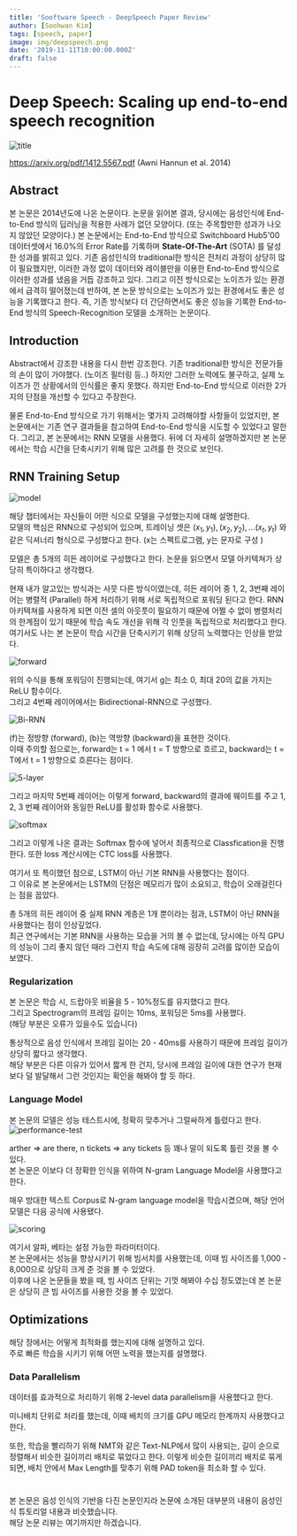```yaml
---
title: 'Sooftware Speech - DeepSpeech Paper Review'
author: [Soohwan Kim]
tags: [speech, paper]
image: img/deepspeech.png
date: '2019-11-11T10:00:00.000Z'
draft: false
---
```


# Deep Speech: Scaling up end-to-end speech recognition  
  
![title](https://user-images.githubusercontent.com/42150335/134006014-e0ea7aa9-fa25-4b31-90fe-c1144cd68d40.png)  
  
https://arxiv.org/pdf/1412.5567.pdf (Awni Hannun et al. 2014)  
  
## Abstract  
  
 본 논문은 2014년도에 나온 논문이다. 논문을 읽어본 결과, 당시에는 음성인식에 End-to-End 방식의 딥러닝을 적용한 사례가 없던 모양이다. (또는 주목할만한 성과가 나오지 않았던 모양이다.) 본 논문에서는 End-to-End 방식으로 Switchboard Hub5'00 데이터셋에서 16.0%의 Error Rate를 기록하며 **State-Of-The-Art** (SOTA) 를 달성한 성과를 밝히고 있다. 기존 음성인식의 traditional한 방식은 전처리 과정이 상당히 많이 필요했지만, 이러한 과정 없이 데이터와 레이블만을 이용한 End-to-End 방식으로 이러한 성과를 냈음을 거듭 강조하고 있다. 그리고 이전 방식으로는 노이즈가 있는 환경에서 급격히 떨어졌는데 반하여, 본 논문 방식으로는 노이즈가 있는 환경에서도 좋은 성능을 기록했다고 한다. 즉, 기존 방식보다 더 간단하면서도 좋은 성능을 기록한 End-to-End 방식의 Speech-Recognition 모델을 소개하는 논문이다.  

## Introduction

Abstract에서 강조한 내용을 다시 한번 강조한다. 기존 traditional한 방식은 전문가들의 손이 많이 가야했다. (노이즈 필터링 등..) 하지만 그러한 노력에도 불구하고, 실제 노이즈가 낀 상황에서의 인식률은 좋지 못했다. 하지만 End-to-End 방식으로 이러한 2가지의 단점을 개선할 수 있다고 주장한다.   
  
 물론 End-to-End 방식으로 가기 위해서는 몇가지 고려해야할 사항들이 있었지만, 본 논문에서는 기존 연구 결과들을 참고하여 End-to-End 방식을 시도할 수 있었다고 말한다. 그리고, 본 논문에서는 RNN 모델을 사용했다. 뒤에 더 자세히 설명하겠지만 본 논문에서는 학습 시간을 단축시키기 위해 많은 고려를 한 것으로 보인다.  
   
## RNN Training Setup
  
![model](https://user-images.githubusercontent.com/42150335/134006049-0cdcb969-0383-4722-b675-87b9f3587488.png)  
  
해당 챕터에서는 자신들이 어떤 식으로 모델을 구성했는지에 대해 설명한다.  
모델의 핵심은 RNN으로 구성되어 있으며, 트레이닝 셋은 ${(x_1, y_1), (x_2, y_2), ... (x_t, y_t)}$ 와 같은 딕셔너리 형식으로 구성했다고 한다. (x는 스펙트로그램, y는 문자로 구성 )    
  
모델은 총 5개의 히든 레이어로 구성했다고 한다.
논문을 읽으면서 모델 아키텍쳐가 상당히 특이하다고 생각했다.  

현재 내가 알고있는 방식과는 사뭇 다른 방식이였는데, 히든 레이어 중 1, 2, 3번째 레이어는 병렬적 (Parallel) 하게 처리하기 위해 서로 독립적으로 포워딩 된다고 한다. RNN 아키텍쳐를 사용하게 되면 이전 셀의 아웃풋이 필요하기 때문에 어쩔 수 없이 병렬처리의 한계점이 있기 때문에 학습 속도 개선을 위해 각 인풋을 독립적으로 처리했다고 한다.    
 여기서도 나는 본 논문이 학습 시간을 단축시키기 위해 상당히 노력했다는 인상을 받았다.   
  
![forward](https://user-images.githubusercontent.com/42150335/134006132-c4eef972-3f32-4839-953f-8950ddc08b47.png)  
   
위의 수식을 통해 포워딩이 진행되는데, 여기서 g는 최소 0, 최대 20의 값을 가지는 ReLU 함수이다.  
그리고 4번째 레이어에서는 Bidirectional-RNN으로 구성했다.  
  
![Bi-RNN](https://user-images.githubusercontent.com/42150335/134006150-b5ab3ce6-27a3-44fd-9a61-50e96e031071.png)  
  
(f)는 정방향 (forward), (b)는 역방향 (backward)을 표현한 것이다.  
이때 주의할 점으로는, forward는 t = 1 에서 t = T 방향으로 흐르고, backward는 t = T에서 t = 1 방향으로 흐른다는 점이다.  
  
![5-layer](https://user-images.githubusercontent.com/42150335/134006159-84108cbf-f8d5-47d7-aa57-43400eb37c1d.png)  

그리고 마지막 5번째 레이어는 이렇게 forward, backward의 결과에 웨이트를 주고 1, 2, 3 번째 레이어와 동일한 ReLU를 활성화 함수로 사용했다.  
  
![softmax](https://user-images.githubusercontent.com/42150335/134006172-ba0e1f77-acc5-4f55-a469-57df1bb95881.png)  
  
그리고 이렇게 나온 결과는 Softmax 함수에 넣어서 최종적으로 Classfication을 진행한다. 또한 loss 계산시에는 CTC loss를 사용했다.    
  
여기서 또 특이했던 점으로, LSTM이 아닌 기본 RNN을 사용했다는 점이다.  
그 이유로 본 논문에서는 LSTM의 단점은 메모리가 많이 소요되고, 학습이 오래걸린다는 점을 꼽았다.  
  
총 5개의 히든 레이어 중 실제 RNN 계층은 1개 뿐이라는 점과, LSTM이 아닌 RNN을 사용했다는 점이 인상깊었다.  
최근 연구에서는 기본 RNN을 사용하는 모습을 거의 볼 수 없는데, 당시에는 아직 GPU의 성능이 그리 좋지 않던 때라 그런지 학습 속도에 대해 굉장히 고려를 많이한 모습이 보였다.  
  
  
### Regularization
  
본 논문은 학습 시, 드랍아웃 비율을 5 - 10%정도를 유지했다고 한다.  
그리고 Spectrogram의 프레임 길이는 10ms, 포워딩은 5ms를 사용했다.  
(해당 부분은 오류가 있을수도 있습니다)  
  
통상적으로 음성 인식에서 프레임 길이는 20 - 40ms를 사용하기 때문에 프레임 길이가 상당히 짧다고 생각했다.  
해당 부분은 다른 이유가 있어서 짧게 한 건지, 당시에 프레임 길이에 대한 연구가 현재보다 덜 발달해서 그런 것인지는 확인을 해봐야 할 듯 하다.  
  
### Language Model

본 논문의 모델은 성능 테스트시에, 정확히 맞추거나 그럴싸하게 틀렸다고 한다.  
![performance-test](https://user-images.githubusercontent.com/42150335/134006322-cd818c2b-5b83-4875-a558-26b21cdcf2aa.png)  

arther => are there, n tickets => any tickets 등 꽤나 말이 되도록 틀린 것을 볼 수 있다.    
본 논문은 이보다 더 정확한 인식을 위하여 N-gram Language Model을 사용했다고 한다.  
  
매우 방대한 텍스트 Corpus로 N-gram language model을 학습시켰으며, 해당 언어 모델은 다음 공식에 사용됐다.  
  
![scoring](https://user-images.githubusercontent.com/42150335/134006338-ca5fd3b0-575f-4bcc-b512-1785a11b8d51.png)  
  
여기서 알파, 베타는 설정 가능한 파라미터이다.  
본 논문에서는 성능을 향상시키기 위해 빔서치를 사용했는데, 이때 빔 사이즈를 1,000 - 8,000으로 상당히 크게 준 것을 볼 수 있었다.  
이후에 나온 논문들을 봤을 때, 빔 사이즈 단위는 기껏 해봐야 수십 정도였는데 본 논문은 상당히 큰 빔 사이즈를 사용한 것을 볼 수 있었다.  
  
## Optimizations  
  
해당 장에서는 어떻게 최적화를 했는지에 대해 설명하고 있다.  
주로 빠른 학습을 시키기 위해 어떤 노력을 했는지를 설명했다.  
  
### Data Parallelism 
  
데이터를 효과적으로 처리하기 위해 2-level data parallelism을 사용했다고 한다.  
  
미니배치 단위로 처리를 했는데, 이때 배치의 크기를 GPU 메모리 한계까지 사용했다고 한다.  
  
또한, 학습을 빨리하기 위해 NMT와 같은 Text-NLP에서 많이 사용되는, 길이 순으로 정렬해서 비슷한 길이끼리 배치로 묶었다고 한다. 이렇게 비슷한 길이끼리 배치로 묶게 되면, 배치 안에서 Max Length를 맞추기 위해 PAD token을 최소화 할 수 있다.  
   
#

본 논문은 음성 인식의 기반을 다진 논문인지라 논문에 소개된 대부분의 내용이 음성인식 튜토리얼 내용과 비슷했습니다.  
해당 논문 리뷰는 여기까지만 하겠습니다.  
  

